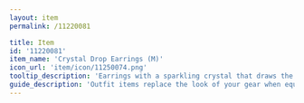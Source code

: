 ```yaml
---
layout: item
permalink: /11220081

title: Item
id: '11220081'
item_name: 'Crystal Drop Earrings (M)'
icon_url: 'item/icon/11250074.png'
tooltip_description: 'Earrings with a sparkling crystal that draws the eye.'
guide_description: 'Outfit items replace the look of your gear when equipped.'
---
```

